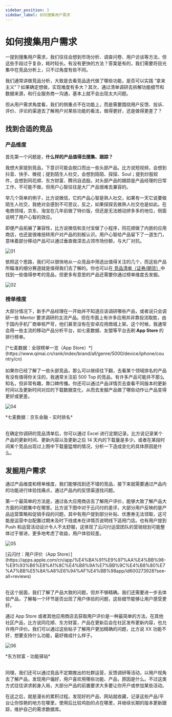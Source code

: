 ```yaml
---
sidebar_position: 3
sidebar_label: 如何搜集用户需求
---
```


# 如何搜集用户需求 

一提到搜集用户需求，我们往往会想到市场分析、调查问卷、用户访谈等方法，但这些手段过于复杂，耗时较长。有没有更快的方法？答案是有的，我们需要将目光集中在竞品分析上，只不过角度有些不同。



我们通常讲做竞品分析，大致是去看竞品迭代做了哪些功能，是否可以实践 “拿来主义”？如果确定想做，实现难度有多大？其次，通过清单调研去拆解功能细节和数据来源，和行业服务商一沟通，基本上就不会出现太大问题。



但从用户需求角度看，我们的侧重点不在功能上，而是需要围绕用户反馈、投诉、评价、评论的渠道去了解用户对某些功能的看法，做得更好，还是做得更差了？



## 找到合适的竞品

### 产品维度

首先第一个问题是，**什么样的产品值得去搜集、跟踪？**



我想大家提到竞品，下意识可能会脱口而出一些头部产品。比方说短视频，会想到抖音、快手、微视；提到陌生人社交，会想到陌陌、探探、Soul；提到炒股软件，会想到同花顺、东方财富、腾讯自选股。对头部产品的跟踪是产品经理的日常工作，不可能不做，但用户心智往往是大厂产品很难去兼容的。



举几个简单的例子，比方说微信，它的产品心智是熟人社交，如果有一天它说要做陌生人社交，我绝对会感到不可思议，反之，如果探探去做熟人社交也是如此。在电商领域，京东、淘宝在几年前做了特价版，但还是无法撼动拼多多的地位，侧面说明了用户心智的效应。



即便产品拓展了兼容性，比方说微信和支付宝做了小程序，同花顺做了内嵌的应用商店，也还是很难扭转用户对产品的刻板认识。用户心智给产品留下了一道生门，意味着部分移动产品可以通过垂直做深去占领市场份额，与大厂对抗。

![01](/img/how-to-collect-user-needs_images/01.png)

依照这个思路，我们可以很快地从一众竞品中筛选出值得关注的几个，而这些产品所瞄准的细分赛道就是值得我们去了解的。你也可以在[ 竞品清单（证券/期货）](https://cpjlrmsc.feishu.cn/wiki/Cd1Fw3PNRi2tGqkL4DTcmQIOn8d)中找到一些值得参考的竞品，但更多有意思的产品还需要你通过榜单维度去发掘。

![02](/img/how-to-collect-user-needs_images/02.png)


### 榜单维度

大部分情况下，新手产品经理在一开始并不知道应该调研哪些产品，或者说只会调研一些 Mentor 要求调研的主流产品。但在市面上有许多应用并非靠投流取胜，由于国内手机厂商审核严苛，他们甚至没有在安卓应用商城上架。这个时候，我通常会用一些主流的移动产品分析平台，如七麦数据、友盟等平台去&#x5237;**&#x20;App Store&#x20;**&#x7684;排行榜单。




<div className="text-center">
[*七麦数据：全球榜单一览（App Store）*](https://www.qimai.cn/rank/index/brand/all/genre/5000/device/iphone/country/cn)
</div>
<br/>
如果你已经了解了一些头部竞品，那么可以继续往下翻，去看某个领域排名的产品有没有值得你关注的，我通常关注前 500 Top 的竞品，有许多产品可能并不那么知名，但非常有趣，靠口碑传播。你还可以通过产品详情页去查看不同版本的更新时间以及更新时间对应的下载数据变化，从而去发掘产品做了哪些动作让产品变得更好或更差。

![04](/img/how-to-collect-user-needs_images/04.png)

<div className="text-center">
*七麦数据：京东金融 - 实时排名*
</div>
<br/>


在确定你调研的竞品清单后，你可以通过 Excel 进行定期记录。比方说记录某个产品的更新时间、更新内容以及更新之后 14 天内的下载量是多少。或者在某段时间某个竞品出现过上图中下载量猛增的情况，分析一下造成变化的具体原因是什么。

## 发掘用户需求

通过产品维度和榜单维度，我们能够找到还不错的竞品，接下来就需要通过产品内的功能进行体验找痛点，通过产品内的反馈渠道找问题。



第一个最简单的方法是，通过各大应用商店去了解用户评价，能够大致了解产品大方面的问题集中在哪里。比方说下图中对于云闪付的差评，大部分用户反映的是产品运营策略和促销手段的问题，其中有用户提到部分补贴、优惠券无法领取，这可能是运营中台配置过期未及时下线或未在详情页说明线下适用门店。也有用户提到 Push 和运营活动设计令人不太舒服，这体现了云闪付运营团队的营销规划可能整体过于冒进，更多地考虑了收益，用户体验较差。

![05](/img/how-to-collect-user-needs_images/05.png)

<div className="text-center">
[云闪付：用户评价（App Store）](https://apps.apple.com/cn/app/%E4%BA%91%E9%97%AA%E4%BB%98-%E9%93%B6%E8%A1%8C%E4%B8%9A%E7%BB%9C%E4%B8%80%E7%A7%BB%E5%8A%A8%E6%94%AF%E4%BB%98app/id600273928?see-all=reviews)
</div>
<br/>


在这个层面，我们了解了产品大致的问题，但并不够精确。我们还需要进一步去体验产品，了解每一个环节是否出现了用户体验的问题，这些细节能够让用户感受更好。



通过 App Store 或者其他应用商店去获取用户评价是一种最简单的方法。在其他社区产品，比方说同花顺、东方财富，产品在更新后会在社区发布更新内容，也允许用户评价。我们可以通过这些帖子了解用户更加精确的问题，比方说 XX 功能不好，想要支持什么功能，最好做成什么样子。

![06](/img/how-to-collect-user-needs_images/06.png)

<div className="text-center">
*东方财富 - 功能驿站*
</div>
<br/>

同理，我们还可以通过竞品不定期推出的社群运营，反馈调研等活动，以用户视角去了解产品，发现用户偏好，用户喜欢用哪些功能、产品，原因是什么。不过这类方式往往讲求躬身入局，大部分产品的前置要求大多要让你开户或参加某些活动。

在这之后，就是漫长的累积过程。发现好的产品、网站就收藏，记录这些产品/平台让你惊艳的地方在哪里，使用后比较鸡肋的点在哪里，并继续长期的版本更新跟踪，维护自己的需求数据库。